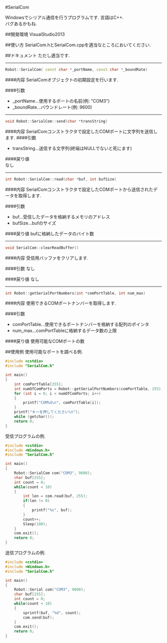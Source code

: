 #SerialCom

Windowsでシリアル通信を行うプログラムです. 言語はC++.  
バグあるかもね.

##開発環境
VisualStudio2013

##使い方
SerialCom.hとSerialCom.cppを適当なところにおいてください. 

##ドキュメント
ただし適当です.

--------------------------------------
```c++
Robot::SerialCom( const char *_portName, const char *_boundRate)
```

####内容
SerialComオブジェクトの初期設定を行います.

####引数  
* \_portName...使用するポートの名前(例: "COM3")  
* \_boundRate...バウンドレート(例: 9600)  

--------------------------------------
```c++
void Robot::SerialCom::send(char *transString)
```
####内容
SerialComコンストラクタで設定したCOMポートに文字列を送信します.
####引数
* transString...送信する文字列(終端はNULLでないと死にます)

####戻り値  
なし

----------------------------------------
```c++
int Robot::SerialCom::read(char *buf, int bufSize)
```
####内容
SerialComコンストラクタで設定したCOMポートから送信されたデータを取得します.

####引数
* buf...受信したデータを格納するメモリのアドレス
* bufSize...bufのサイズ

####戻り値
bufに格納したデータのバイト数

-------------------------
```c++
void SerialCom::clearReadBuffer()
```
####内容
受信用バッファをクリアします.

####引数
なし

####戻り値
なし

-----------------------------------------
```c++
int Robot::getSerialPortNumbers(int *comPortTable, int num_max)
```
####内容
使用できるCOMポートナンバーを取得します.

####引数
* comPortTable...使用できるポートナンバーを格納する配列のポインタ
* num_max...comPortTableに格納するデータ数の上限

####戻り値
使用可能なCOMポートの数


##使用例
使用可能なポートを調べる例.
```c++
#include <cstdio>
#include "SerialCom.h"

int main()
{
    int comPortTable[255];
    int numOfComPorts = Robot::getSerialPortNumbers(comPortTable, 255);
    for (int i = 0; i < numOfComPorts; i++)
    {
        printf("COM%d\n", comPortTable[i]);
    }
    printf("キーを押してください\n");
    while (getchar());
    return 0;
}
```

受信プログラムの例.
```c++
#include <cstdio>
#include <Windows.h>
#include "SerialCom.h"

int main()
{
    Robot::SerialCom com("COM3", 9600);
    char buf[255];
    int count = 0;
    while(count < 10)
    {
        int len = com.read(buf, 255);
        if(len != 0)
        {
            printf("%s", buf);
        }
        count++;
        Sleep(100);
    }
    com.exit();
    return 0;
}
```

送信プログラムの例.
```c++
#include <cstdio>
#include <Windows.h>
#include "SerialCom.h"

int main()
{
    Robot::Serial com("COM3", 9600);
    char buf[255];
    int count = 0;
    while(count < 10)
    {
        sprintf(buf, "%d", count);
        com.send(buf);
    }
    com.exit();
    return 0;
}
```
